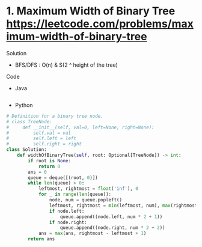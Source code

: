 # 1. Maximum Width of Binary Tree https://leetcode.com/problems/maximum-width-of-binary-tree

Solution

- BFS/DFS : O(n) & S(2 ^ height of the tree)

Code

- Java

```java

```

- Python

```python
# Definition for a binary tree node.
# class TreeNode:
#     def __init__(self, val=0, left=None, right=None):
#         self.val = val
#         self.left = left
#         self.right = right
class Solution:
    def widthOfBinaryTree(self, root: Optional[TreeNode]) -> int:
        if root is None:
            return 0
        ans = 0
        queue = deque([(root, 0)])
        while len(queue) > 0:
            leftmost, rightmost = float('inf'), 0
            for _ in range(len(queue)):
                node, num = queue.popleft()
                leftmost, rightmost = min(leftmost, num), max(rightmost, num)
                if node.left:
                    queue.append((node.left, num * 2 + 1))
                if node.right:
                    queue.append((node.right, num * 2 + 2))
            ans = max(ans, rightmost - leftmost + 1)
        return ans
```
